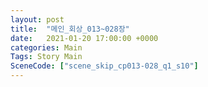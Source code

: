 ```yaml
---
layout: post
title:  "메인_회상_013~028장"
date:   2021-01-20 17:00:00 +0000
categories: Main
Tags: Story Main
SceneCode: ["scene_skip_cp013-028_q1_s10"]
---
```

